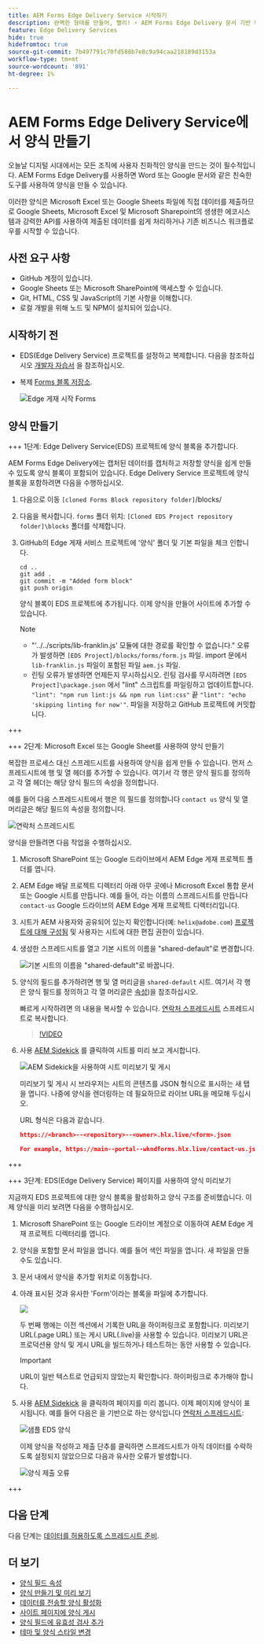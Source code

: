 ```yaml
---
title: AEM Forms Edge Delivery Service 시작하기
description: 완벽한 형태를 만들어, 빨리! ⚡ AEM Forms Edge Delivery 문서 기반 작성 = 더 행복한 사용자 및 검색 엔진을 위한 빠른 속도와 SEO 친화적인 양식.
feature: Edge Delivery Services
hide: true
hidefromtoc: true
source-git-commit: 7b497791c70fd588b7e8c9a94caa218189d3153a
workflow-type: tm+mt
source-wordcount: '891'
ht-degree: 1%

---
```



# AEM Forms Edge Delivery Service에서 양식 만들기

오늘날 디지털 시대에서는 모든 조직에 사용자 친화적인 양식을 만드는 것이 필수적입니다. AEM Forms Edge Delivery를 사용하면 Word 또는 Google 문서와 같은 친숙한 도구를 사용하여 양식을 만들 수 있습니다.

이러한 양식은 Microsoft Excel 또는 Google Sheets 파일에 직접 데이터를 제출하므로 Google Sheets, Microsoft Excel 및 Microsoft Sharepoint의 생생한 에코시스템과 강력한 API를 사용하여 제출된 데이터를 쉽게 처리하거나 기존 비즈니스 워크플로우를 시작할 수 있습니다.

## 사전 요구 사항

* GitHub 계정이 있습니다.
* Google Sheets 또는 Microsoft SharePoint에 액세스할 수 있습니다.
* Git, HTML, CSS 및 JavaScript의 기본 사항을 이해합니다.
* 로컬 개발을 위해 노드 및 NPM이 설치되어 있습니다.

## 시작하기 전

* EDS(Edge Delivery Service) 프로젝트를 설정하고 복제합니다. 다음을 참조하십시오 [개발자 자습서](https://www.aem.live/developer/tutorial) 을 참조하십시오.
* 복제 [Forms 블록 저장소](https://github.com/adobe/afb).

  ![Edge 게재 시작 Forms](/help/edge/assets/getting-started-with-eds-forms.png)


## 양식 만들기


+++ 1단계: Edge Delivery Service(EDS) 프로젝트에 양식 블록을 추가합니다.

AEM Forms Edge Delivery에는 캡처된 데이터를 캡처하고 저장할 양식을 쉽게 만들 수 있도록 양식 블록이 포함되어 있습니다. Edge Delivery Service 프로젝트에 양식 블록을 포함하려면 다음을 수행하십시오.

1. 다음으로 이동 `[cloned Forms Block repository folder]`/blocks/

1. 다음을 복사합니다. `forms` 폴더 위치: `[Cloned EDS Project repository folder]\blocks` 폴더를 삭제합니다.

1. GitHub의 Edge 게재 서비스 프로젝트에 &#39;양식&#39; 폴더 및 기본 파일을 체크 인합니다.

   ```Shell
   cd ..
   git add .
   git commit -m "Added form block"
   git push origin
   ```

   양식 블록이 EDS 프로젝트에 추가됩니다. 이제 양식을 만들어 사이트에 추가할 수 있습니다.

   >[!NOTE]
   >
   > * &quot;&#39;../../scripts/lib-franklin.js&#39; 모듈에 대한 경로를 확인할 수 없습니다.&quot; 오류가 발생하면 `[EDS Project]/blocks/forms/form.js` 파일. import 문에서 `lib-franklin.js` 파일이 포함된 파일 `aem.js` 파일.
   > * 린팅 오류가 발생하면 언제든지 무시하십시오. 린팅 검사를 무시하려면 `[EDS Project]\package.json` 에서 &quot;lint&quot; 스크립트를 파일링하고 업데이트합니다. `"lint": "npm run lint:js && npm run lint:css"` 끝 `"lint": "echo 'skipping linting for now'"`. 파일을 저장하고 GitHub 프로젝트에 커밋합니다.

+++

+++ 2단계: Microsoft Excel 또는 Google Sheet를 사용하여 양식 만들기


복잡한 프로세스 대신 스프레드시트를 사용하여 양식을 쉽게 만들 수 있습니다. 먼저 스프레드시트에 행 및 열 헤더를 추가할 수 있습니다. 여기서 각 행은 양식 필드를 정의하고 각 열 헤더는 해당 양식 필드의 속성을 정의합니다.

예를 들어 다음 스프레드시트에서 행은 의 필드를 정의합니다 `contact us` 양식 및 열 머리글은 해당 필드의 속성을 정의합니다.

![연락처 스프레드시트](/help/edge/assets/contact-us-form-spreadsheet.png)

양식을 만들려면 다음 작업을 수행하십시오.

1. Microsoft SharePoint 또는 Google 드라이브에서 AEM Edge 게재 프로젝트 폴더를 엽니다.

1. AEM Edge 배달 프로젝트 디렉터리 아래 아무 곳에나 Microsoft Excel 통합 문서 또는 Google 시트를 만듭니다. 예를 들어, 라는 이름의 스프레드시트를 만듭니다 `contact-us` Google 드라이브의 AEM Edge 게재 프로젝트 디렉터리입니다.

1. 시트가 AEM 사용자와 공유되어 있는지 확인합니다(예: `helix@adobe.com`) [프로젝트에 대해 구성됨](https://www.aem.live/docs/setup-customer-sharepoint) 및 사용자는 시트에 대한 편집 권한이 있습니다.

1. 생성한 스프레드시트를 열고 기본 시트의 이름을 &quot;shared-default&quot;로 변경합니다.

   ![기본 시트의 이름을 &quot;shared-default&quot;로 바꿉니다.](/help/edge/assets/rename-sheet-to-shared-default.png)

1. 양식의 필드를 추가하려면 행 및 열 머리글을 `shared-default` 시트. 여기서 각 행은 양식 필드를 정의하고 각 열 머리글은 [속성](/help/edge/docs/forms/eds-form-field-properties))을 참조하십시오.

   빠르게 시작하려면 의 내용을 복사할 수 있습니다. [연락처 스프레드시트](https://docs.google.com/spreadsheets/d/12jvYjo1a3GOV30IqPY6_7YaCQtUmzWpFhoiOHDcjB28/edit?usp=drive_link) 스프레드시트로 복사합니다.

   >[!VIDEO](https://video.tv.adobe.com/v/3427468?quality=12&learn=on)

1. 사용 [AEM Sidekick](https://www.aem.live/developer/tutorial#preview-and-publish-your-content) 를 클릭하여 시트를 미리 보고 게시합니다.

   ![AEM Sidekick을 사용하여 시트 미리보기 및 게시](/help/edge/assets/preview-form.png)

   미리보기 및 게시 시 브라우저는 시트의 콘텐츠를 JSON 형식으로 표시하는 새 탭을 엽니다. 나중에 양식을 렌더링하는 데 필요하므로 라이브 URL을 메모해 두십시오.

   URL 형식은 다음과 같습니다.

   ```JSON
   https://<branch>--<repository>--<owner>.hlx.live/<form>.json
   
   For example, https://main--portal--wkndforms.hlx.live/contact-us.json
   ```

+++

+++ 3단계: EDS(Edge Delivery Service) 페이지를 사용하여 양식 미리보기


지금까지 EDS 프로젝트에 대한 양식 블록을 활성화하고 양식 구조를 준비했습니다. 이제 양식을 미리 보려면 다음을 수행하십시오.

1. Microsoft SharePoint 또는 Google 드라이브 계정으로 이동하여 AEM Edge 게재 프로젝트 디렉터리를 엽니다.

1. 양식을 포함할 문서 파일을 엽니다. 예를 들어 색인 파일을 엽니다. 새 파일을 만들 수도 있습니다.

1. 문서 내에서 양식을 추가할 위치로 이동합니다.

1. 아래 표시된 것과 유사한 &#39;Form&#39;이라는 블록을 파일에 추가합니다.

   ![](/help/edge/assets/form-block-in-sites-page-example.png)

   두 번째 행에는 이전 섹션에서 기록한 URL을 하이퍼링크로 포함합니다. 미리보기 URL(.page URL) 또는 게시 URL(.live)을 사용할 수 있습니다. 미리보기 URL은 프로덕션용 양식 및 게시 URL을 빌드하거나 테스트하는 동안 사용할 수 있습니다.

   >[!IMPORTANT]
   >
   >
   > URL이 일반 텍스트로 언급되지 않았는지 확인합니다. 하이퍼링크로 추가해야 합니다.

1. 사용 [AEM Sidekick](https://www.aem.live/developer/tutorial#preview-and-publish-your-content) 을 클릭하여 페이지를 미리 봅니다. 이제 페이지에 양식이 표시됩니다. 예를 들어 다음은 을 기반으로 하는 양식입니다 [연락처 스프레드시트](https://docs.google.com/spreadsheets/d/12jvYjo1a3GOV30IqPY6_7YaCQtUmzWpFhoiOHDcjB28/edit?usp=drive_link):


   ![샘플 EDS 양식](/help/edge/assets/eds-form.png)

   이제 양식을 작성하고 제출 단추를 클릭하면 스프레드시트가 아직 데이터를 수락하도록 설정되지 않았으므로 다음과 유사한 오류가 발생합니다.

   ![양식 제출 오류](/help/edge/assets/form-error.png)

+++


## 다음 단계

다음 단계는 [데이터를 허용하도록 스프레드시트 준비](/help/edge/docs/forms/submit-forms.md).



## 더 보기

* [양식 필드 속성](/help/edge/docs/forms/eds-form-field-properties)
* [양식 만들기 및 미리 보기](/help/edge/docs/forms/create-forms.md)
* [데이터를 전송할 양식 활성화](/help/edge/docs/forms/submit-forms.md)
* [사이트 페이지에 양식 게시](/help/edge/docs/forms/publish-eds-forms.md)
* [양식 필드에 유효성 검사 추가](/help/edge/docs/forms/validate-forms.md)
* [테마 및 양식 스타일 변경](/help/edge/docs/forms/style-theme-forms.md)

